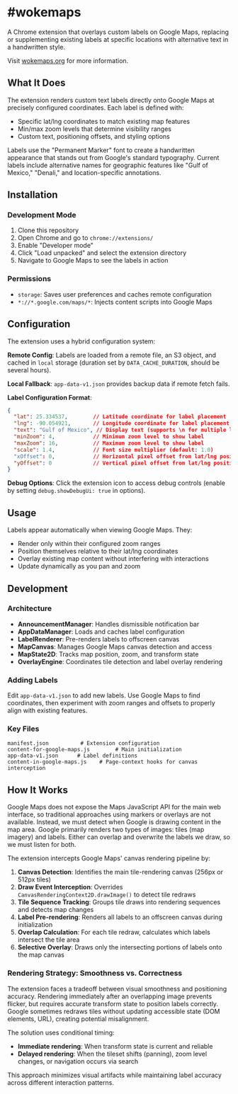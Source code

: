 # #wokemaps

A Chrome extension that overlays custom labels on Google Maps, replacing or supplementing existing labels at specific locations with alternative text in a handwritten style.

Visit [wokemaps.org](http://wokemaps.org/) for more information.

## What It Does

The extension renders custom text labels directly onto Google Maps at precisely configured coordinates. Each label is defined with:
- Specific lat/lng coordinates to match existing map features
- Min/max zoom levels that determine visibility ranges
- Custom text, positioning offsets, and styling options

Labels use the "Permanent Marker" font to create a handwritten appearance that stands out from Google's standard typography. Current labels include alternative names for geographic features like "Gulf of Mexico," "Denali," and location-specific annotations.

## Installation

### Development Mode
1. Clone this repository
2. Open Chrome and go to `chrome://extensions/`
3. Enable "Developer mode"
4. Click "Load unpacked" and select the extension directory
5. Navigate to Google Maps to see the labels in action

### Permissions
- `storage`: Saves user preferences and caches remote configuration
- `*://*.google.com/maps/*`: Injects content scripts into Google Maps

## Configuration

The extension uses a hybrid configuration system:

**Remote Config**: Labels are loaded from a remote file, an S3 object, and cached in `local` storage (duration set by `DATA_CACHE_DURATION`, should be several hours).

**Local Fallback**: `app-data-v1.json` provides backup data if remote fetch fails.

**Label Configuration Format**:
```json
{
  "lat": 25.334537,        // Latitude coordinate for label placement
  "lng": -90.054921,       // Longitude coordinate for label placement
  "text": "Gulf of Mexico", // Display text (supports \n for multiple lines)
  "minZoom": 4,            // Minimum zoom level to show label
  "maxZoom": 16,           // Maximum zoom level to show label
  "scale": 1.4,            // Font size multiplier (default: 1.0)
  "xOffset": 0,            // Horizontal pixel offset from lat/lng position
  "yOffset": 0             // Vertical pixel offset from lat/lng position
}
```

**Debug Options**: Click the extension icon to access debug controls (enable by setting `debug.showDebugUi: true` in options).

## Usage

Labels appear automatically when viewing Google Maps. They:
- Render only within their configured zoom ranges
- Position themselves relative to their lat/lng coordinates
- Overlay existing map content without interfering with interactions
- Update dynamically as you pan and zoom

## Development

### Architecture
- **AnnouncementManager**: Handles dismissible notification bar
- **AppDataManager**: Loads and caches label configuration
- **LabelRenderer**: Pre-renders labels to offscreen canvas
- **MapCanvas**: Manages Google Maps canvas detection and access
- **MapState2D**: Tracks map position, zoom, and transform state
- **OverlayEngine**: Coordinates tile detection and label overlay rendering

### Adding Labels
Edit `app-data-v1.json` to add new labels. Use Google Maps to find coordinates, then experiment with zoom ranges and offsets to properly align with existing features.

### Key Files
```
manifest.json          # Extension configuration
content-for-google-maps.js        # Main initialization
app-data-v1.json      # Label definitions
content-in-google-maps.js    # Page-context hooks for canvas interception
```

## How It Works

Google Maps does not expose the Maps JavaScript API for the main web interface, so traditional approaches using markers or overlays are not available. Instead, we must detect when Google is drawing content in the map area. Google primarily renders two types of images: tiles (map imagery) and labels. Either can overlap and overwrite the labels we draw, so we must listen for both.

The extension intercepts Google Maps' canvas rendering pipeline by:

1. **Canvas Detection**: Identifies the main tile-rendering canvas (256px or 512px tiles)
2. **Draw Event Interception**: Overrides `CanvasRenderingContext2D.drawImage()` to detect tile redraws
3. **Tile Sequence Tracking**: Groups tile draws into rendering sequences and detects map changes
4. **Label Pre-rendering**: Renders all labels to an offscreen canvas during initialization
5. **Overlap Calculation**: For each tile redraw, calculates which labels intersect the tile area
6. **Selective Overlay**: Draws only the intersecting portions of labels onto the map canvas

### Rendering Strategy: Smoothness vs. Correctness

The extension faces a tradeoff between visual smoothness and positioning accuracy. Rendering immediately after an overlapping image prevents flicker, but requires accurate transform state to position labels correctly. Google sometimes redraws tiles without updating accessible state (DOM elements, URL), creating potential misalignment.

The solution uses conditional timing:
- **Immediate rendering**: When transform state is current and reliable
- **Delayed rendering**: When the tileset shifts (panning), zoom level changes, or navigation occurs via search

This approach minimizes visual artifacts while maintaining label accuracy across different interaction patterns.
